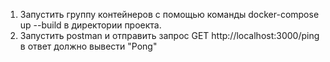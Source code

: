 1. Запустить группу контейнеров с помощью команды docker-compose up --build в директории проекта.
2. Запустить postman и отправить запрос GET http://localhost:3000/ping в ответ должно вывести "Pong"